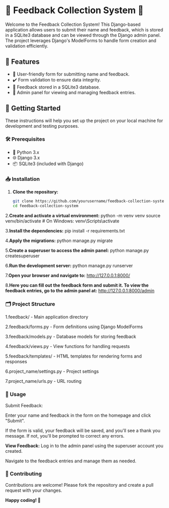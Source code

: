 # 🎉 Feedback Collection System 🎉

Welcome to the Feedback Collection System! This Django-based application allows users to submit their name and feedback, which is stored in a SQLite3 database and can be viewed through the Django admin panel. The project leverages Django's ModelForms to handle form creation and validation efficiently.

## 🌟 Features

- 📝 User-friendly form for submitting name and feedback.
- ✔️ Form validation to ensure data integrity.
- 💾 Feedback stored in a SQLite3 database.
- 🔑 Admin panel for viewing and managing feedback entries.

## 🚀 Getting Started

These instructions will help you set up the project on your local machine for development and testing purposes.

### 🛠️ Prerequisites

- 🐍 Python 3.x
- 🌐 Django 3.x
- 📦 SQLite3 (included with Django)

### 📥 Installation


1. **Clone the repository:**

   ```bash
   git clone https://github.com/yourusername/feedback-collection-system.git
   cd feedback-collection-system
   
2.**Create and activate a virtual environment:**
python -m venv venv
source venv/bin/activate   # On Windows: venv\Scripts\activate

3.**Install the dependencies:**
pip install -r requirements.txt

4.**Apply the migrations:**
python manage.py migrate

5.**Create a superuser to access the admin panel:**
python manage.py createsuperuser

6.**Run the development server:**
python manage.py runserver

7.**Open your browser and navigate to:**
http://127.0.0.1:8000/

8.**Here you can fill out the feedback form and submit it. To view the feedback entries, go to the admin panel at:**
http://127.0.0.1:8000/admin

### 🗂️ Project Structure
1.feedback/ - Main application directory

2.feedback/forms.py - Form definitions using Django ModelForms

3.feedback/models.py - Database models for storing feedback

4.feedback/views.py - View functions for handling requests

5.feedback/templates/ - HTML templates for rendering forms and responses

6.project_name/settings.py - Project settings

7.project_name/urls.py - URL routing

### 📝 Usage

Submit Feedback:

Enter your name and feedback in the form on the homepage and click "Submit".

If the form is valid, your feedback will be saved, and you'll see a thank you message. If not, you'll be prompted to correct any errors.

**View Feedback:**
Log in to the admin panel using the superuser account you created.

Navigate to the feedback entries and manage them as needed.

### 🤝 Contributing
Contributions are welcome! Please fork the repository and create a pull request with your changes.


**Happy coding! 🎉**

   
